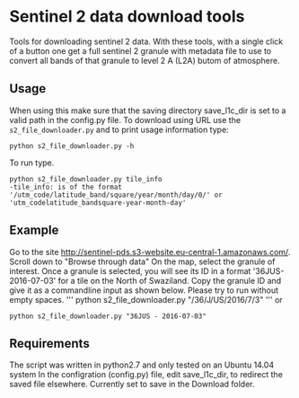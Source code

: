 # Sentinel 2 data download tools
Tools for downloading sentinel 2 data. 
With these tools, with a single click of a button one get a full sentinel 2 granule with metadata file to use to convert all bands of that granule to level 2 A (L2A) butom of atmosphere.  

## Usage
When using this make sure that the saving directory save_l1c_dir is set to a valid path in the config.py file. 
To download using URL use the ```s2_file_downloader.py``` and to print usage information type: 


```
python s2_file_downloader.py -h

```

To run type.


```
python s2_file_downloader.py tile_info
-tile_info: is of the format '/utm_code/latitude_band/square/year/month/day/0/' or 'utm_codelatitude_bandsquare-year-month-day'  

```

## Example
Go to the site http://sentinel-pds.s3-website.eu-central-1.amazonaws.com/.
Scroll down to "Browse through data"
On the map, select the granule of interest. Once a granule is selected, you will see its ID in a format '36JUS-2016-07-03' for a tile on the North of Swaziland.
Copy the granule ID and give it as a commandline input as shown below. Please try to run without empty spaces.
'''
python s2_file_downloader.py "/36/J/US/2016/7/3"
'''
or
```
python s2_file_downloader.py "36JUS - 2016-07-03"
```
## Requirements
The script was written in python2.7 and only tested on an Ubuntu 14.04 system
In the configration (config.py) file, edit save_l1c_dir, to redirect the saved file elsewhere. Currently set to save in the Download folder.
  
 
